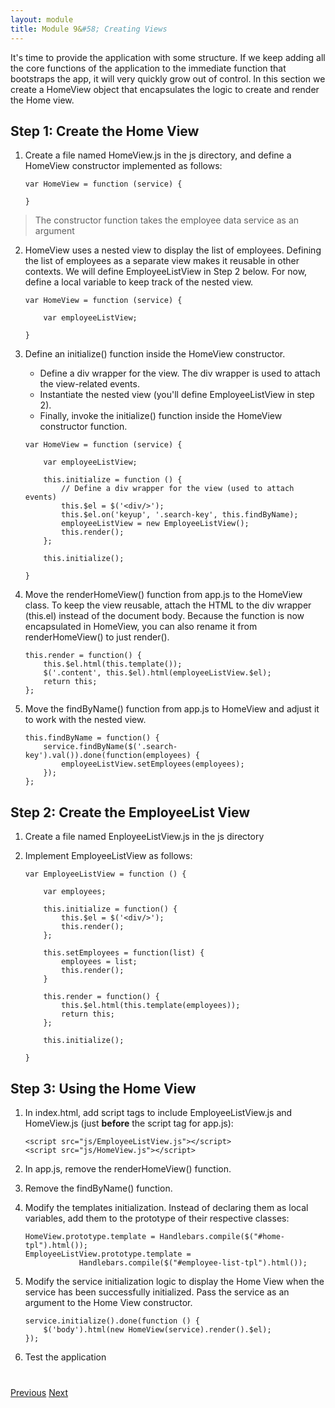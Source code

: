 ```yaml
---
layout: module
title: Module 9&#58; Creating Views
---
```

It's time to provide the application with some structure. If we keep adding all the core functions of the application to the immediate function that bootstraps the app, it will very quickly grow out of control. In this section we create a HomeView object that encapsulates the logic to create and render the Home view.

## Step 1: Create the Home View


1. Create a file named HomeView.js in the js directory, and define a HomeView constructor implemented as follows:

    ```
    var HomeView = function (service) {
    
    }
    ```


  >The constructor function takes the employee data service as an argument

2. HomeView uses a nested view to display the list of employees. Defining the list of employees as a separate view makes it reusable in other contexts. We will define EmployeeListView in Step 2 below. For now, define a local variable to keep track of the nested view.

    ```
    var HomeView = function (service) {
    
        var employeeListView;
    
    }
    ```

2. Define an initialize() function inside the HomeView constructor.
    - Define a div wrapper for the view. The div wrapper is used to attach the view-related events.
    - Instantiate the nested view (you'll define EmployeeListView in step 2).
    - Finally, invoke the initialize() function inside the HomeView constructor function.

    ```
    var HomeView = function (service) {
    
        var employeeListView;
        
        this.initialize = function () {
            // Define a div wrapper for the view (used to attach events)
            this.$el = $('<div/>');
            this.$el.on('keyup', '.search-key', this.findByName);
            employeeListView = new EmployeeListView();
            this.render();
        };
        
        this.initialize();
    
    }
    ```

3. Move the renderHomeView() function from app.js to the HomeView class. To keep the view reusable, attach the HTML to the div wrapper (this.el) instead of the document body. Because the function is now encapsulated in HomeView, you can also rename it from renderHomeView() to just render().

    ```
    this.render = function() {
        this.$el.html(this.template());
        $('.content', this.$el).html(employeeListView.$el);
        return this;
    };
    ```

4. Move the findByName() function from app.js to HomeView and adjust it to work with the nested view.

    ```
    this.findByName = function() {
        service.findByName($('.search-key').val()).done(function(employees) {
            employeeListView.setEmployees(employees);
        });
    };
    ```


## Step 2: Create the EmployeeList View

1. Create a file named EnployeeListView.js in the js directory

2. Implement EmployeeListView as follows:

    ```
    var EmployeeListView = function () {
    
        var employees;
        
        this.initialize = function() {
            this.$el = $('<div/>');
            this.render();
        };
        
        this.setEmployees = function(list) {
            employees = list;
            this.render();
        }
        
        this.render = function() {
            this.$el.html(this.template(employees));
            return this;
        };
        
        this.initialize();
    
    }
    ```

## Step 3: Using the Home View

1. In index.html, add script tags to include EmployeeListView.js and HomeView.js (just **before** the script tag for app.js):

    ```
    <script src="js/EmployeeListView.js"></script>
    <script src="js/HomeView.js"></script>
    ```


1. In app.js, remove the renderHomeView() function.

1. Remove the findByName() function.

1. Modify the templates initialization. Instead of declaring them as local variables, add them to the prototype of their respective classes:

    ```
    HomeView.prototype.template = Handlebars.compile($("#home-tpl").html());
    EmployeeListView.prototype.template = 
                Handlebars.compile($("#employee-list-tpl").html());
    
    ```

1. Modify the service  initialization logic to display the Home View when the service  has been successfully initialized. Pass the service  as an argument to the Home View constructor.

    ```
    service.initialize().done(function () {
        $('body').html(new HomeView(service).render().$el);
    });
    ```

1. Test the application


<div class="row" style="margin-top:40px;">
<div class="col-sm-12">
<a href="handlebars-templates.html" class="btn btn-default"><i class="glyphicon glyphicon-chevron-left"></i> 
Previous</a>
<a href="routing.html" class="btn btn-default pull-right">Next <i class="glyphicon glyphicon-chevron-right"></i></a>
</div>
</div>